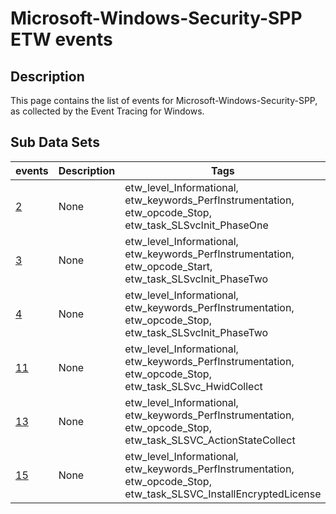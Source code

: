# Microsoft-Windows-Security-SPP ETW events

## Description
This page contains the list of events for Microsoft-Windows-Security-SPP, as collected by the Event Tracing for Windows.

## Sub Data Sets
|events|Description|Tags|
|---|---|---|
|[2](events/event-2.md)|None|etw_level_Informational, etw_keywords_PerfInstrumentation, etw_opcode_Stop, etw_task_SLSvcInit_PhaseOne|
|[3](events/event-3.md)|None|etw_level_Informational, etw_keywords_PerfInstrumentation, etw_opcode_Start, etw_task_SLSvcInit_PhaseTwo|
|[4](events/event-4.md)|None|etw_level_Informational, etw_keywords_PerfInstrumentation, etw_opcode_Stop, etw_task_SLSvcInit_PhaseTwo|
|[11](events/event-11.md)|None|etw_level_Informational, etw_keywords_PerfInstrumentation, etw_opcode_Stop, etw_task_SLSvc_HwidCollect|
|[13](events/event-13.md)|None|etw_level_Informational, etw_keywords_PerfInstrumentation, etw_opcode_Stop, etw_task_SLSVC_ActionStateCollect|
|[15](events/event-15.md)|None|etw_level_Informational, etw_keywords_PerfInstrumentation, etw_opcode_Stop, etw_task_SLSVC_InstallEncryptedLicense|
